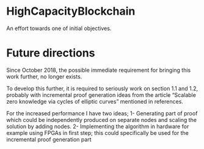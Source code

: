# HighCapacityBlockchain
An effort towards one of initial objectives.

# Future directions

Since October 2018, the possible immediate requirement for bringing this work further, no longer exists.

To develop this further, it is required to seriously work on section 1.1 and 1.2, probably with incremental proof generation ideas from the article “Scalable zero knowledge via cycles of elliptic curves” mentioned in references.

For the increased performance I have two ideas; 1- Generating part of proof which could be independently produced on separate nodes and scaling the solution by adding nodes. 2- Implementing the algorithm in hardware for example using FPGAs in first step; this could specifically be used for the incremental proof generation part
